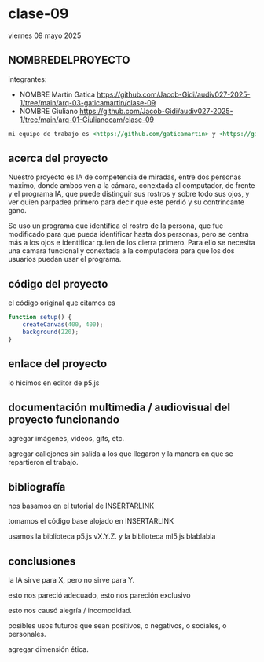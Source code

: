# clase-09

viernes 09 mayo 2025

## NOMBREDELPROYECTO

integrantes:

* NOMBRE Martín Gatica <https://github.com/Jacob-Gidi/audiv027-2025-1/tree/main/arq-03-gaticamartin/clase-09>
* NOMBRE Giuliano <https://github.com/Jacob-Gidi/audiv027-2025-1/tree/main/arq-01-Giulianocam/clase-09>

```md
mi equipo de trabajo es <https://github.com/gaticamartin> y <https://github.com/Giulianocam>, entregamos en el repositorio en este enlace <https://github.com/ETC>.
```

## acerca del proyecto

Nuestro proyecto es IA de competencia de miradas, entre dos personas maximo, donde ambos ven a la cámara, conextada al computador, de frente y el programa IA, que puede distinguir sus rostros y sobre todo sus ojos, y ver quien parpadea primero para decir que este perdió y su contrincante gano.

Se uso un programa que identifica el rostro de la persona, que fue modificado para que pueda identificar hasta dos personas, pero se centra más a los ojos e identificar quien de los cierra primero. Para ello se necesita una camara funcional y conextada a la computadora para que los dos usuarios puedan usar el programa.

## código del proyecto

el código original que citamos es

```javascript
function setup() {
    createCanvas(400, 400);
    background(220);    
}
```

## enlace del proyecto

lo hicimos en editor de p5.js

## documentación multimedia / audiovisual del proyecto funcionando

agregar imágenes, videos, gifs, etc.

agregar callejones sin salida a los que llegaron y la manera en que se repartieron el trabajo.

## bibliografía

nos basamos en el tutorial de INSERTARLINK

tomamos el código base alojado en INSERTARLINK

usamos la biblioteca p5.js vX.Y.Z. y la biblioteca ml5.js blablabla

## conclusiones

la IA sirve para X, pero no sirve para Y.

esto nos pareció adecuado, esto nos pareción exclusivo

esto nos causó alegría / incomodidad.

posibles usos futuros que sean positivos, o negativos, o sociales, o personales.

agregar dimensión ética.
